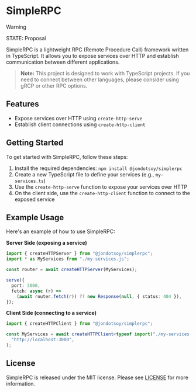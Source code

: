 # SimpleRPC

> [!WARNING]
> STATE: Proposal

SimpleRPC is a lightweight RPC (Remote Procedure Call) framework written in TypeScript. It allows you to expose services over HTTP and establish communication between different applications.

> **Note:** This project is designed to work with TypeScript projects. If you need to connect between other languages, please consider using gRCP or other RPC options.

## Features

- Expose services over HTTP using `create-http-serve`
- Establish client connections using `create-http-client`

## Getting Started

To get started with SimpleRPC, follow these steps:

1. Install the required dependencies: `npm install @jondotsoy/simplerpc`
2. Create a new TypeScript file to define your services (e.g., `my-services.ts`)
3. Use the `create-http-serve` function to expose your services over HTTP
4. On the client side, use the `create-http-client` function to connect to the exposed service

## Example Usage

Here's an example of how to use SimpleRPC:

**Server Side (exposing a service)**

```ts
import { createHTTPServer } from "@jondotsoy/simplerpc";
import * as MyServices from "./my-services.js";

const router = await createHTTPServer(MyServices);

serve({
  port: 3000,
  fetch: async (r) =>
    (await router.fetch(r)) ?? new Response(null, { status: 404 }),
});
```

**Client Side (connecting to a service)**

```ts
import { createHTTPClient } from "@jondotsoy/simplerpc";

const MyServices = await createHTTPClient<typeof import("./my-services.js")>(
  "http://localhost:3000",
);
```

## License

SimpleRPC is released under the MIT license. Please see [LICENSE](./LICENSE) for more information.
